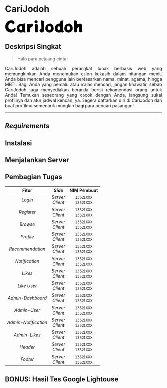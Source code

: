 # CariJodoh

![Logo CariJodoh](src/public/images/assets/logo.webp)

## Deskripsi Singkat
> Halo para pejuang cinta! 
<div align="justify">
    <p>CariJodoh adalah sebuah perangkat lunak berbasis web yang memungkinkan Anda menemukan calon kekasih dalam hitungan menit. Anda bisa mencari pengguna lain berdasarkan nama, minat, agama, hingga MBTI. Bagi Anda yang pemalu atau malas mencari, jangan khawatir, sebab CariJodoh juga menyediakan beranda berisi rekomendasi orang untuk Anda! Temukan seseorang yang cocok dengan Anda, langsung sukai profilnya dan atur jadwal kencan, ya. Segera daftarkan diri di CariJodoh dan buat profilmu semenarik mungkin bagi para pencari pasangan!</p>
</div>

----

## _Requirements_


## Instalasi


## Menjalankan Server


## Pembagian Tugas
| Fitur | _Side_ | NIM Pembuat
| :---: | :---: | :---:
| _Login_ | _Server_</br>_Client_ | `13521XXX`</br>`13521XXX`
| _Register_ | _Server_</br>_Client_ | `13521XXX`</br>`13521XXX`
| _Browse_ | _Server_</br>_Client_ | `13521XXX`</br>`13521XXX`
| _Profile_ | _Server_</br>_Client_ | `13521XXX`</br>`13521XXX`
| _Recommendation_ | _Server_</br>_Client_ | `13521XXX`</br>`13521XXX`
| _Notification_ | _Server_</br>_Client_ | `13521XXX`</br>`13521XXX`
| _Likes_ | _Server_</br>_Client_ | `13521XXX`</br>`13521XXX`
| _Like User_ | _Server_</br>_Client_ | `13521XXX`</br>`13521XXX`
| _Admin-Dashboard_ | _Server_</br>_Client_ | `13521XXX`</br>`13521XXX`
| _Admin-User_ | _Server_</br>_Client_ | `13521XXX`</br>`13521XXX`
| _Admin-Notification_ | _Server_</br>_Client_ | `13521XXX`</br>`13521XXX`
| _Admin-Likes_ | _Server_</br>_Client_ | `13521XXX`</br>`13521XXX`
| _Header_ | _Server_</br>_Client_ | `13521XXX`</br>`13521XXX`
| _Footer_ | _Server_</br>_Client_ | `13521XXX`</br>`13521XXX`


## BONUS: Hasil Tes Google Lightouse
